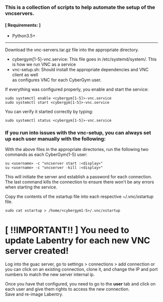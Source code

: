 ### This is a collection of scripts to help automate the setup of the vncservers.

#### [ Requirements: ]
  - Python3.5+
---

Download the vnc-servers.tar.gz file into the appropriate directory. 
 - cybergym[1-5]-vnc.service: This file goes in /etc/systemd/system/. This is how we run
      VNC as a service
 - vnc-setup.sh: Should install the appropriate dependencies and VNC client as well   
    as configures VNC for each CyberGym user.
    
 If everything was configured properly, you enable and start the service:
 ```
 sudo systemctl enable <cybergym[1-5]>-vnc.service
 sudo systemctl start <cybergym[1-5]>-vnc.service
 ```
 You can verify it started correctly by typing:
 ```
 sudo systemctl status <cybergym[1-5]>-vnc.service
 ```
 
 
### If you run into issues with the vnc-setup, you can always set up each user manually with the following:

With the above files in the appropriate directories, run the following two  
commands as each CyberGym(1-5) user:   
```
su <username> -c "vncserver start :<display>"
su <username> -c "vncserver -kill :<display>"
```   
This will initiate the server and establish a password for each connection. The last command
kills the connection to ensure there won't be any errors when starting the service.   

Copy the contents of the xstartup file into each respective ~/.vnc/xstartup file.
```
sudo cat xstartup > /home/<cybergym1-5>/.vnc/xstartup
```   
# [ !!IMPORTANT!! ] You need to update Labentry for each new VNC server created!   
Log into the guac server, go to settings > connections > add connection or you can click on an existing connection, clone it, and change the IP and port numbers to match the new server internal ip.   

Once you have that configured, you need to go to the **user** tab and click on each user and give them rights to access the new connection.   
Save and re-image Labentry.
